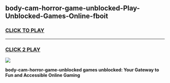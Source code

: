 
## body-cam-horror-game-unblocked-Play-Unblocked-Games-Online-fboit
<h3>
<a href="https://premium76.site?title=body-cam-horror-game-unblocked&ref=24A">CLICK TO PLAY</a></h3>
<hr>

<h3>
<a href="https://premium76.site?title=body-cam-horror-game-unblocked&ref=24A">CLICK 2 PLAY</a>
  
</h3>

<a href="https://premium76.site?title=body-cam-horror-game-unblocked&ref=24A"><img src="https://clearcache.store/games.png"></a>


**body-cam-horror-game-unblocked games unblocked: Your Gateway to Fun and Accessible Online Gaming**
